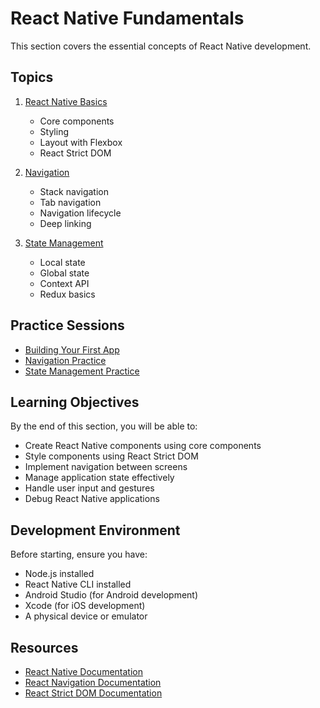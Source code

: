 # React Native Fundamentals

This section covers the essential concepts of React Native development.

## Topics

1. [React Native Basics](./01-basics/01-basics.md)
   - Core components
   - Styling
   - Layout with Flexbox
   - React Strict DOM

2. [Navigation](./02-navigation/01-navigation.md)
   - Stack navigation
   - Tab navigation
   - Navigation lifecycle
   - Deep linking

3. [State Management](./03-state/01-state.md)
   - Local state
   - Global state
   - Context API
   - Redux basics

## Practice Sessions

- [Building Your First App](./01-basics/practice-session/01-first-app.md)
- [Navigation Practice](./02-navigation/practice-session/01-navigation-practice.md)
- [State Management Practice](./03-state/practice-session/01-state-practice.md)

## Learning Objectives

By the end of this section, you will be able to:
- Create React Native components using core components
- Style components using React Strict DOM
- Implement navigation between screens
- Manage application state effectively
- Handle user input and gestures
- Debug React Native applications

## Development Environment

Before starting, ensure you have:
- Node.js installed
- React Native CLI installed
- Android Studio (for Android development)
- Xcode (for iOS development)
- A physical device or emulator

## Resources

- [React Native Documentation](https://reactnative.dev/docs/getting-started)
- [React Navigation Documentation](https://reactnavigation.org/docs/getting-started)
- [React Strict DOM Documentation](https://github.com/facebook/react-strict-dom) 